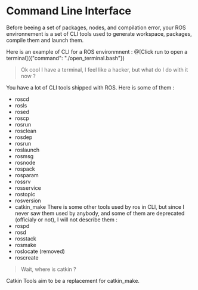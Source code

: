 # Command Line Interface

Before beeing a set of packages, nodes, and compilation error, your ROS environnement is a set of CLI tools used to generate workspace, packages, compile them and launch them.

Here is an example of CLI for a ROS environmnent : 
@[Click run to open a terminal]({"command": "./open_terminal.bash"})

> Ok cool I have a terminal, I feel like a hacker, but what do I do with it now ?

You have a lot of CLI tools shipped with ROS. Here is some of them : 

- roscd
- rosls
- rosed
- roscp
- rosrun
- rosclean
- rosdep
- rosrun
- roslaunch
- rosmsg
- rosnode
- rospack
- rosparam
- rossrv
- rosservice
- rostopic
- rosversion
- catkin_make
There is some other tools used by ros in CLI, but since I never saw them used by anybody, and some of them are deprecated (officialy or not), I will not describe them : 
- rospd
- rosd
- rosstack 
- rosmake
- roslocate (removed)
- roscreate


> Wait, where is catkin ?

Catkin Tools aim to be a replacement for catkin_make.
